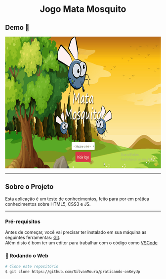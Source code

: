 <h1 style="text-align: center; font-weight: bold;">Jogo Mata Mosquito</h1>

## Demo 📸

<div align="center" >
  <img src="github\animation.gif" alt="demo-web" height="425">
</div>

---

## Sobre o Projeto

Esta aplicação é um teste de conhecimentos, feito para por em prática conhecimentos sobre HTML5, CSS3 e JS.

---
### Pré-requisitos

Antes de começar, você vai precisar ter instalado em sua máquina as seguintes ferramentas:
[Git](https://git-scm.com).
<br>
Além disto é bom ter um editor para trabalhar com o código como [VSCode](https://code.visualstudio.com/)

### 🎲 Rodando o Web

```bash
# Clone este repositório
$ git clone https://github.com/SilvanMoura/praticando-onKeyUp

```